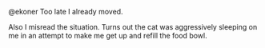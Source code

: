 @ekoner Too late I already moved.

Also I misread the situation. Turns out the cat was aggressively sleeping on me in an attempt to make me get up and refill the food bowl.